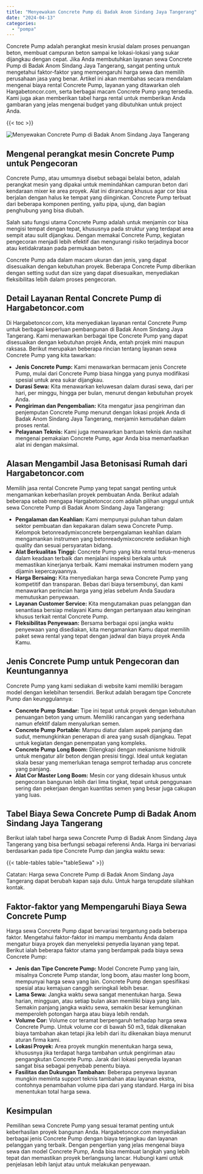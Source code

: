 ```yaml
---
title: "Menyewakan Concrete Pump di Badak Anom Sindang Jaya Tangerang"
date: "2024-04-13"
categories: 
  - "pompa"
---
```




Concrete Pump adalah perangkat mesin krusial dalam proses penuangan beton, membuat campuran beton sampai ke lokasi-lokasi yang sukar dijangkau dengan cepat. Jika Anda membutuhkan layanan sewa Concrete Pump di Badak Anom Sindang Jaya Tangerang, sangat penting untuk mengetahui faktor-faktor yang mempengaruhi harga sewa dan memilih perusahaan jasa yang benar. Artikel ini akan membahas secara mendalam mengenai biaya rental Concrete Pump, layanan yang ditawarkan oleh Hargabetoncor.com, serta berbagai macam Concrete Pump yang tersedia. Kami juga akan memberikan tabel harga rental untuk memberikan Anda gambaran yang jelas mengenai budget yang dibutuhkan untuk project Anda.

{{< toc >}}

![Menyewakan Concrete Pump di Badak Anom Sindang Jaya Tangerang](https://hargareadymixid.github.io/pompa/concrete-pump%20(1).png)

## Mengenal perangkat mesin Concrete Pump untuk Pengecoran

Concrete Pump, atau umumnya disebut sebagai belalai beton, adalah perangkat mesin yang dipakai untuk memindahkan campuran beton dari kendaraan mixer ke area proyek. Alat ini dirancang khusus agar cor bisa berjalan dengan halus ke tempat yang diinginkan. Concrete Pump terbuat dari beberapa komponen penting, yaitu pipa, ujung, dan bagian penghubung yang bisa diubah.

Salah satu fungsi utama Concrete Pump adalah untuk menjamin cor bisa mengisi tempat dengan tepat, khususnya pada struktur yang terdapat area sempit atau sulit dijangkau. Dengan memakai Concrete Pump, kegiatan pengecoran menjadi lebih efektif dan mengurangi risiko terjadinya bocor atau ketidakrataan pada permukaan beton.

Concrete Pump ada dalam macam ukuran dan jenis, yang dapat disesuaikan dengan kebutuhan proyek. Beberapa Concrete Pump diberikan dengan setting sudut dan size yang dapat disesuaikan, menyediakan fleksibilitas lebih dalam proses pengecoran.

## Detail Layanan Rental Concrete Pump di Hargabetoncor.com

Di Hargabetoncor.com, kita menyediakan layanan rental Concrete Pump untuk berbagai keperluan pembangunan di Badak Anom Sindang Jaya Tangerang. Kami menawarkan berbagai tipe Concrete Pump yang dapat disesuaikan dengan kebutuhan projek Anda, entah projek mini maupun raksasa. Berikut merupakan beberapa rincian tentang layanan sewa Concrete Pump yang kita tawarkan:

- **Jenis Concrete Pump:** Kami menawarkan bermacam jenis Concrete Pump, mulai dari Concrete Pump biasa hingga yang punya modifikasi spesial untuk area sukar dijangkau.
- **Durasi Sewa:** Kita menawarkan keluwesan dalam durasi sewa, dari per hari, per minggu, hingga per bulan, menurut dengan kebutuhan proyek Anda.
- **Pengiriman dan Pengembalian:** Kita mengatur jasa pengiriman dan penjemputan Concrete Pump menurut dengan lokasi projek Anda di Badak Anom Sindang Jaya Tangerang, menjamin kemudahan dalam proses rental.
- **Pelayanan Teknis:** Kami juga menawarkan bantuan teknis dan nasihat mengenai pemakaian Concrete Pump, agar Anda bisa memanfaatkan alat ini dengan maksimal.

## Alasan Mengambil Jasa Betonisasi Rumah dari Hargabetoncor.com

Memilih jasa rental Concrete Pump yang tepat sangat penting untuk mengamankan keberhasilan proyek pembuatan Anda. Berikut adalah beberapa sebab mengapa Hargabetoncor.com adalah pilihan unggul untuk sewa Concrete Pump di Badak Anom Sindang Jaya Tangerang:

- **Pengalaman dan Keahlian:** Kami mempunyai puluhan tahun dalam sektor pembuatan dan kepakaran dalam sewa Concrete Pump. Kelompok betonreadymixconcrete berpengalaman keahlian dalam mengamankan instrumen yang betonreadymixconcrete sediakan high quality dan sesuai persyaratan bidang.
- **Alat Berkualitas Tinggi:** Concrete Pump yang kita rental terus-menerus dalam keadaan terbaik dan menjalani inspeksi berkala untuk memastikan kinerjanya terbaik. Kami memakai instrumen modern yang dijamin kepercayaannya.
- **Harga Bersaing:** Kita menyediakan harga sewa Concrete Pump yang kompetitif dan transparan. Bebas dari biaya tersembunyi, dan kami menawarkan perincian harga yang jelas sebelum Anda Saudara memutuskan penyewaan.
- **Layanan Customer Service:** Kita mengutamakan puas pelanggan dan senantiasa bersiap melayani Kamu dengan pertanyaan atau keinginan khusus terkait rental Concrete Pump.
- **Fleksibilitas Penyewaan:** Bersama berbagai opsi jangka waktu penyewaan yang disediakan, kita mengamankan Kamu dapat memilih paket sewa rental yang tepat dengan jadwal dan biaya proyek Anda Kamu.

## Jenis Concrete Pump untuk Pengecoran dan Keuntungannya

Concrete Pump yang kami sediakan di website kami memiliki beragam model dengan kelebihan tersendiri. Berikut adalah beragam tipe Concrete Pump dan keunggulannya:

- **Concrete Pump Standar:** Tipe ini tepat untuk proyek dengan kebutuhan penuangan beton yang umum. Memiliki rancangan yang sederhana namun efektif dalam menyalurkan semen.
- **Concrete Pump Portable:** Mampu diatur dalam aspek panjang dan sudut, memungkinkan penerapan di area yang susah dijangkau. Tepat untuk kegiatan dengan penempatan yang kompleks.
- **Concrete Pump Long Boom:** Dilengkapi dengan mekanisme hidrolik untuk mengatur alir beton dengan presisi tinggi. Ideal untuk kegiatan skala besar yang memerlukan tenaga semprot terhadap arus concrete yang panjang.
- **Alat Cor Master Long Boom:** Mesin cor yang didesain khusus untuk pengecoran bangunan lebih dari lima tingkat, tepat untuk penggunaan sering dan pekerjaan dengan kuantitas semen yang besar juga cakupan yang luas.

## Tabel Biaya Sewa Concrete Pump di Badak Anom Sindang Jaya Tangerang

Berikut ialah tabel harga sewa Concrete Pump di Badak Anom Sindang Jaya Tangerang yang bisa berfungsi sebagai referensi Anda. Harga ini bervariasi berdasarkan pada tipe Concrete Pump dan jangka waktu sewa:

{{< table-tables table="tableSewa" >}}

Catatan: Harga sewa Concrete Pump di Badak Anom Sindang Jaya Tangerang dapat berubah kapan saja dulu. Untuk harga terupdate silahkan kontak.

## Faktor-faktor yang Mempengaruhi Biaya Sewa Concrete Pump

Harga sewa Concrete Pump dapat bervariasi tergantung pada beberapa faktor. Mengetahui faktor-faktor ini mampu membantu Anda dalam mengatur biaya proyek dan menyeleksi penyedia layanan yang tepat. Berikut ialah beberapa faktor utama yang berdampak pada biaya sewa Concrete Pump:

- **Jenis dan Tipe Concrete Pump:** Model Concrete Pump yang lain, misalnya Concrete Pump standar, long boom, atau master long boom, mempunyai harga sewa yang lain. Concrete Pump dengan spesifikasi spesial atau kemajuan canggih seringkali lebih besar.
- **Lama Sewa:** Jangka waktu sewa sangat menentukan harga. Sewa harian, mingguan, atau setiap bulan akan memiliki biaya yang lain. Semakin panjang jangka waktu sewa, semakin besar kemungkinan memperoleh potongan harga atau biaya lebih rendah.
- **Volume Cor:** Volume cor teramat berpengaruh terhadap harga sewa Concrete Pump. Untuk volume cor di bawah 50 m3, tidak dikenakan biaya tambahan akan tetapi jika lebih dari itu dikenakan biaya menurut aturan firma kami.
- **Lokasi Proyek:** Area proyek mungkin menentukan harga sewa, khususnya jika terdapat harga tambahan untuk pengiriman atau pengangkutan Concrete Pump. Jarak dari lokasi penyedia layanan sangat bisa sebagai penyebab penentu biaya.
- **Fasilitas dan Dukungan Tambahan:** Beberapa penyewa layanan mungkin meminta support teknis tambahan atau layanan ekstra, contohnya penambahan volume pipa dari yang standard. Harga ini bisa menentukan total harga sewa.

## Kesimpulan

Pemilihan sewa Concrete Pump yang sesuai teramat penting untuk keberhasilan proyek bangunan Anda. Hargabetoncor.com menyediakan berbagai jenis Concrete Pump dengan biaya terjangkau dan layanan pelanggan yang terbaik. Dengan pengertian yang jelas mengenai biaya sewa dan model Concrete Pump, Anda bisa membuat langkah yang lebih tepat dan memastikan proyek berlangsung lancar. Hubungi kami untuk penjelasan lebih lanjut atau untuk melakukan penyewaan.
